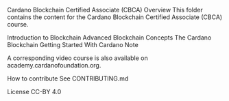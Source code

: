 Cardano Blockchain Certified Associate (CBCA)
Overview
This folder contains the content for the Cardano Blockchain Certified Associate (CBCA) course.

Introduction to Blockchain
Advanced Blockchain Concepts
The Cardano Blockchain
Getting Started With Cardano
Note

A corresponding video course is also available on academy.cardanofoundation.org.

How to contribute
See CONTRIBUTING.md

License
CC-BY 4.0
